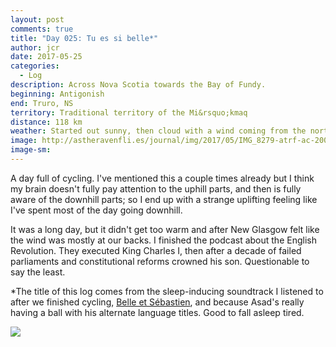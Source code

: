 ```yaml
---
layout: post
comments: true
title: "Day 025: Tu es si belle*"
author: jcr
date: 2017-05-25
categories:
  - Log
description: Across Nova Scotia towards the Bay of Fundy.
beginning: Antigonish
end: Truro, NS
territory: Traditional territory of the Mi&rsquo;kmaq 
distance: 118 km
weather: Started out sunny, then cloud with a wind coming from the north, 12 ºC
image: http://astheravenfli.es/journal/img/2017/05/IMG_8279-atrf-ac-2000-web.jpg
image-sm:
---
```


A day full of cycling. I've mentioned this a couple times already but I think my brain doesn't fully pay attention to the uphill parts, and then is fully aware of the downhill parts; so I end up with a strange uplifting feeling like I've spent most of the day going downhill.

It was a long day, but it didn't get too warm and after New Glasgow felt like the wind was mostly at our backs. I finished the podcast about the English Revolution. They executed King Charles I, then after a decade of failed parliaments and constitutional reforms crowned his son. Questionable to say the least.

*The title of this log comes from the sleep-inducing soundtrack I listened to after we finished cycling, <a href="https://www.youtube.com/watch?v=kDFSG-fZPQ4">Belle et Sébastien</a>, and because Asad's really having a ball with his alternate language titles. Good to fall asleep tired.

<img src="http://astheravenfli.es/journal/img/2017/05/IMG_8291-atrf-ac-2000-web.jpg">